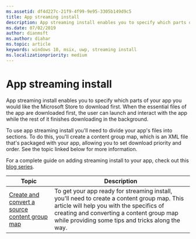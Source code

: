```yaml
---
ms.assetid: df4d227c-21f9-4f99-9e95-3305b149d9c5
title: App streaming install
description: App streaming install enables you to specify which parts of your app you would like the Microsoft Store to download first. 
ms.date: 07/02/2019
author: dianmsft
ms.author: diahar
ms.topic: article
keywords: windows 10, msix, uwp, streaming install
ms.localizationpriority: medium
---
```


# App streaming install

App streaming install enables you to specify which parts of your app you would like the Microsoft Store to download first. When the essential files of the app are downloaded first, the user can launch and interact with the app while the rest of it finishes downloading in the background.

To use app streaming install you'll need to divide your app's files into sections. To do this, you'll create a content group map, which is an XML file that's packaged with your app, allowing you to set download priority and order. See the topic linked below for more information.

For a complete guide on adding streaming install to your app, check out this [blog series](../index.yml).

| Topic | Description |
|-------|-------------|
| [Create and convert a source content group map](create-cgm.md) | To get your app ready for streaming install, you'll need to create a content group map. This article will help you with the specifics of creating and converting a content group map while providing some tips and tricks along the way. |